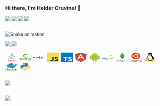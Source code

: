 ### Hi there, I'm Helder Cruvinel 👋

<div>
  <a href="mailto:heldercruvinel@gmail.com" target="_blank"><img src="https://img.shields.io/badge/Gmail-D14836?style=for-the-badge&logo=gmail&logoColor=white"></a>
  <a href="mailto:heldercruvinel@protonmail.com" target="_blank"><img src="https://img.shields.io/badge/ProtonMail-8B89CC?style=for-the-badge&logo=protonmail&logoColor=white"></a>
  <a href="mailto:heldercruvinel@gmail.com" target="_blank"><img src="https://img.shields.io/badge/LinkedIn-0077B5?style=for-the-badge&logo=linkedin&logoColor=white"></a>
  <a href="https://github.com/heldercruvinel" target="_blank"><img src="	https://img.shields.io/badge/GitHub-100000?style=for-the-badge&logo=github&logoColor=white"></a>
</div>

##

![Snake animation](https://github.com/heldercruvinel/heldercruvinel/blob/output/github-contribution-grid-snake.svg)

<div>
  <a href="https://github.com/heldercruvinel">
  <img height="180em" src="https://github-readme-stats.vercel.app/api?username=heldercruvinel&show_icons=true&bg_color=424242&title_color=42A5F5&icon_color=7E57C2&text_color=BDBDBD&custom_title=Helder's Github stats&include_all_commits=true&count_private=true">
  <img height="180em" src="https://github-readme-stats.vercel.app/api/top-langs/?username=heldercruvinel&layout=compact&bg_color=424242&title_color=42A5F5&show_icons=true&icon_color=7E57C2&text_color=BDBDBD&count_private=true&custom_title=Used Languages&card_width=180em">
  </a>
</div>

<div style="display: inline_block"><br>
  <img align="center" alt="Helder-Js" height="30" width="40" src="https://github.com/devicons/devicon/blob/master/icons/java/java-original-wordmark.svg">
  <img align="center" alt="Helder-Js" height="30" width="40" src="https://github.com/devicons/devicon/blob/master/icons/spring/spring-original-wordmark.svg">
  <img align="center" alt="Helder-Js" height="30" width="40" src="https://github.com/devicons/devicon/blob/master/icons/nodejs/nodejs-original-wordmark.svg">
   <img align="center" alt="Helder-Js" height="30" width="40" src="https://github.com/devicons/devicon/blob/master/icons/javascript/javascript-original.svg">
  <img align="center" alt="Helder-Js" height="30" width="40" src="https://github.com/devicons/devicon/blob/master/icons/typescript/typescript-original.svg">
   <img align="center" alt="Helder-Js" height="30" width="40" src="https://github.com/devicons/devicon/blob/master/icons/angularjs/angularjs-plain.svg">
  <img align="center" alt="Helder-Js" height="30" width="40" src="https://github.com/devicons/devicon/blob/master/icons/android/android-original.svg">
  <img align="center" alt="Helder-Js" height="30" width="40" src="https://github.com/devicons/devicon/blob/master/icons/mysql/mysql-original-wordmark.svg">
  <img align="center" alt="Helder-Js" height="30" width="40" src="https://github.com/devicons/devicon/blob/master/icons/mongodb/mongodb-original-wordmark.svg">
  <img align="center" alt="Helder-Js" height="30" width="40" src="https://github.com/devicons/devicon/blob/master/icons/ubuntu/ubuntu-plain-wordmark.svg">
  <img align="center" alt="Helder-Js" height="30" width="40" src="https://github.com/devicons/devicon/blob/master/icons/linux/linux-original.svg">
  <img align="center" alt="Helder-Js" height="30" width="40" src="https://github.com/devicons/devicon/blob/master/icons/docker/docker-original-wordmark.svg">
  <img align="center" alt="Helder-Js" height="30" width="40" src="https://github.com/devicons/devicon/blob/master/icons/python/python-original.svg">
</div>

##

<div>
  <a href="https://github.com/heldercruvinel/sentryapi">
     <img height="180em" src="https://github-readme-stats.vercel.app/api/pin/?username=heldercruvinel&repo=sentryapi&show_owner=true&bg_color=424242&title_color=42A5F5&icon_color=7E57C2&text_color=BDBDBD">
  </a>  
</div>

##

<div>
    <img height="180em" src="https://github-readme-stats.vercel.app/api/wakatime?username=willianrod&bg_color=424242&title_color=42A5F5&icon_color=7E57C2&text_color=BDBDBD&custom_title=Coding&layout=compact">
</div>



<!-- Here are some ideas to get you started:

- 🔭 I’m currently working on ...
- 🌱 I’m currently learning ...
- 👯 I’m looking to collaborate on ...
- 🤔 I’m looking for help with ...
- 💬 Ask me about ...
- 📫 How to reach me: ...
- 😄 Pronouns: ...
- ⚡ Fun fact: ...
-  -->

